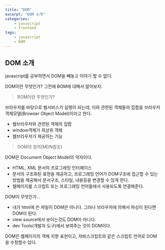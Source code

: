 ```yaml
--- 
title: "DOM" 
excerpt: "DOM 소개"
categories: 
    - javascript
    - frontend
tags: 
    - javascript 
    - DOM
--- 
```

## DOM 소개

javascript를 공부하면서 DOM을 빼놓고 이야기 할 수 없다.

DOM이란 무엇인가? 그전에 BOM에 대해서 알아보자.

> BOM이란 무엇인가?

브라우저를 바탕으로 웹서비스가 실행이 되는데, 이와 관련된 객체들의 집합을 브라우저객체모델(Browser Object Model)이라고 한다.

- 웹브라우저와 관련된 객체의 집합  
- window객체가 최상위 객체  
- 웹브라우저가 제공하는 기능

> DOM의 정의(MDN참조)

DOM은 Document Object Model의 약자이다.
- HTML, XML 문서의 프로그래밍 인터페이스
- 문서의 구조화된 표현을 제공하고, 프로그래밍 언어가 DOM구조에 접근할 수 있는 방법을 제공해서 문서구조, 스타일, 내용등을 변경할 수 있게 한다.
- 웹페이지를 스크립트 또는 프로그래밍 언어들에서 사용되도록 연결해준다.

DOM이 무엇인가...  
- 내가 html에 쓴 파일이 DOM은 아니다. 그러나 브라우저에 의해서 파싱이 된다면 DOM이 된다.
- view source에서 보이는것도 DOM이 아니다. 
- dev Tools(개발자 도구)에서 보여주는 것이 DOM이다.

DOM은 웹페이지의 객체 지향 표현이고, 자바스크립트와 같은 스크립트 언어로 DOM을 수정할수 있다.




